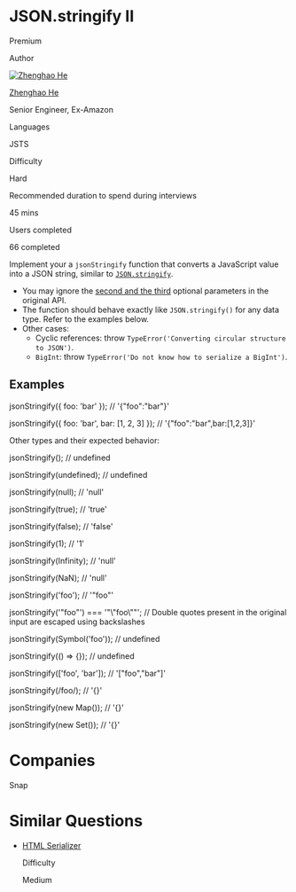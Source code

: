 # JSON.stringify II

Premium

Author

[![Zhenghao He](https://www.greatfrontend.com/img/team/zhenghao.jpg)](https://www.linkedin.com/in/zhenghao-he/)

[Zhenghao He](https://www.linkedin.com/in/zhenghao-he/)[](https://www.linkedin.com/in/zhenghao-he/)

Senior Engineer, Ex-Amazon

Languages

JSTS

Difficulty

Hard

Recommended duration to spend during interviews

45 mins

Users completed

66 completed

Implement your a `jsonStringify` function that converts a JavaScript value into a JSON string, similar to [`JSON.stringify`](https://developer.mozilla.org/en-US/docs/Web/JavaScript/Reference/Global_Objects/JSON/stringify).

- You may ignore the [second and the third](https://developer.mozilla.org/en-US/docs/Web/JavaScript/Reference/Global_Objects/JSON/stringify#parameters) optional parameters in the original API.
- The function should behave exactly like `JSON.stringify()` for any data type. Refer to the examples below.
- Other cases:
    - Cyclic references: throw `TypeError('Converting circular structure to JSON')`.
    - `BigInt`: throw `TypeError('Do not know how to serialize a BigInt')`.

## Examples

jsonStringify({ foo: 'bar' }); // '{"foo":"bar"}'

jsonStringify({ foo: 'bar', bar: [1, 2, 3] }); // '{"foo":"bar",bar:[1,2,3]}'

Other types and their expected behavior:

jsonStringify(); // undefined

jsonStringify(undefined); // undefined

jsonStringify(null); // 'null'

jsonStringify(true); // 'true'

jsonStringify(false); // 'false'

jsonStringify(1); // '1'

jsonStringify(Infinity); // 'null'

jsonStringify(NaN); // 'null'

jsonStringify('foo'); // '"foo"'

jsonStringify('"foo"') === '"\\"foo\\""'; // Double quotes present in the original input are escaped using backslashes

jsonStringify(Symbol('foo')); // undefined

jsonStringify(() => {}); // undefined

jsonStringify(['foo', 'bar']); // '["foo","bar"]'

jsonStringify(/foo/); // '{}'

jsonStringify(new Map()); // '{}'

jsonStringify(new Set()); // '{}'

# Companies

Snap

# Similar Questions

- [HTML Serializer](https://www.greatfrontend.com/questions/javascript/html-serializer)
    
    Difficulty
    
    Medium